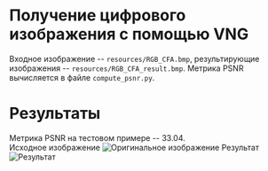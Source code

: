 # Получение цифрового изображения с помощью VNG
Входное изображение -- `resources/RGB_CFA.bmp`, результирующие изображения -- `resources/RGB_CFA_result.bmp`. Метрика PSNR вычисляется в файле `compute_psnr.py`.
# Результаты
Метрика PSNR на тестовом примере -- 33.04.  
Исходное изображение
![Оригинальное изображение](https://github.com/Khaymon/cv_course_2022/blob/homework1/homework1/resources/Original.bmp "Оригинальное изображение")
Результат
![Результат](https://github.com/Khaymon/cv_course_2022/blob/homework1/homework1/resources/RGB_CFA_result.bmp "Результат")
